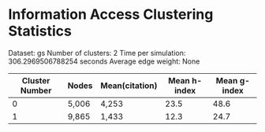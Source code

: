 # Information Access Clustering Statistics

Dataset: gs
Number of clusters: 2
Time per simulation: 306.2969506788254 seconds
Average edge weight: None

| Cluster Number | Nodes | Mean(citation) | Mean h-index | Mean g-index |
|------|-------|------|------|------|
| 0 | 5,006| 4,253| 23.5| 48.6|
| 1 | 9,865| 1,433| 12.3| 24.7|
